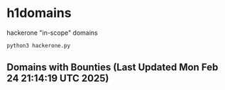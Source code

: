 # h1domains
hackerone "in-scope" domains

`python3 hackerone.py`
## Domains with Bounties (Last Updated Mon Feb 24 21:14:19 UTC 2025)
```

```

